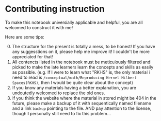 # Contributing instruction

To make this notebook universially applicable and helpful, you are all welcomed to construct it with me!

Here are some tips:

0. The structure for the present is totally a mess, to be honest! If you have any suggesstions on it, please help me improve it! I couldn't be more appreciated for that!
1. All contencts listed in the notebook must be meticulously filtered and picked to make the late learners learn the concepts and skills as easily as possible. (e.g. If I were to learn what "RKHS" is, the only material i need to read is ```/conceptual/math/Reproducing Kernel Hilbert Spaces(RKHS)```, then I would be quite clear about the concept)
2. If you know any materials having a better explanation, you are undoutedly welcomed to replace the old ones.
3. If you think the website where the material in stored might be 404 in the future, please make a backup of it with sequentically named filename and a link ```backup``` pointing to the file. AND pay attention to the license, though I personally still need to fix this problem...
